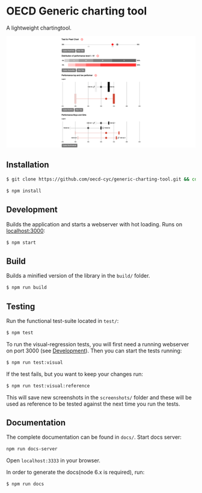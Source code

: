 # OECD Generic charting tool

A lightweight chartingtool.

![OECD Generic screenshot](https://raw.githubusercontent.com/oecd-cyc/generic-charting-tool/master/screenshots/OECD_Charts_full_hd.png)

## Installation

```sh
$ git clone https://github.com/oecd-cyc/generic-charting-tool.git && cd oecd-cyc/generic-charting-tool
```

```sh
$ npm install
```

## Development

Builds the application and starts a webserver with hot loading.
Runs on [localhost:3000](http://localhost:3000/):

```sh
$ npm start
```

## Build

Builds a minified version of the library in the `build/` folder.

```sh
$ npm run build
```

## Testing

Run the functional test-suite located in `test/`:

```sh
$ npm test
```

To run the visual-regression tests, you will first need a running webserver on port 3000 (see [Development](#development)). Then you can start the tests running:

```sh
$ npm run test:visual
```

If the test fails, but you want to keep your changes run:

```sh
$ npm run test:visual:reference
```

This will save new screenshots in the `screenshots/` folder and these will be used as reference to be tested against the next time you run the tests.

## Documentation

The complete documentation can be found in `docs/`. Start docs server:

```sh
npm run docs-server
```

Open `localhost:3333` in your browser.

In order to generate the docs(node 6.x is required), run:

```sh
$ npm run docs
```

